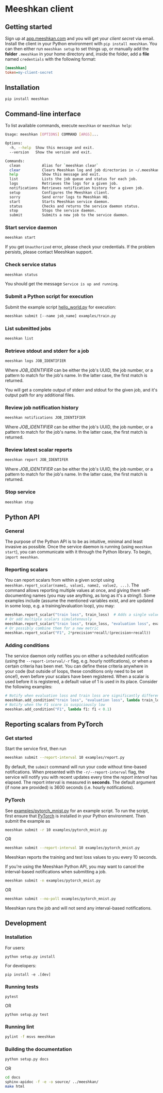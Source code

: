 # Meeshkan client

## Getting started
Sign up at [app.meeshkan.com](https://app.meeshkan.com) and you will get your _client secret_ via email.
Install the client in your Python environment with `pip install meeshkan`. You can then either run `meeshkan setup` to set things up, or manually add the **folder** `.meeshkan` in your home directory and, inside the folder, add a **file** named `credentials` with the following format:
```ini
[meeshkan]
token=my-client-secret
```

## Installation
```bash
pip install meeshkan
```

## Command-line interface
To list available commands, execute `meeshkan` or `meeshkan help`:
```bash
Usage: meeshkan [OPTIONS] COMMAND [ARGS]...

Options:
  -h, --help  Show this message and exit.
  --version   Show the version and exit.

Commands:
  clean          Alias for `meeshkan clear`
  clear          Clears Meeshkan log and job directories in ~/.meeshkan.
  help           Show this message and exit.
  list           Lists the job queue and status for each job.
  logs           Retrieves the logs for a given job.
  notifications  Retrieves notification history for a given job.
  setup          Configures the Meeshkan client.
  sorry          Send error logs to Meeshkan HQ.
  start          Starts Meeshkan service daemon.
  status         Checks and returns the service daemon status.
  stop           Stops the service daemon.
  submit         Submits a new job to the service daemon.

```

### Start service daemon
```bash
meeshkan start
```
If you get `Unauthorized` error, please check your credentials. If the problem persists, please contact Meeshkan support.

### Check service status
```bash
meeshkan status
```
You should get the message `Service is up and running`.

### Submit a Python script for execution
Submit the example script [hello_world.py](./examples/hello_world.py) for execution:
```bash
meeshkan submit [--name job_name] examples/train.py
```

### List submitted jobs
```bash
meeshkan list
```

### Retrieve stdout and stderr for a job
```bash
meeshkan logs JOB_IDENTIFIER
```
Where *JOB_IDENTIFIER* can be either the job's UUID, the job number, or a pattern to match for the job's name.
In the latter case, the first match is returned.

You will get a complete output of stderr and stdout for the given job, and it's output path for any additional files.

### Review job notification history
```bash
meeshkan notifications JOB_IDENTIFIER
```
Where *JOB_IDENTIFIER* can be either the job's UUID, the job number, or a pattern to match for the job's name.
In the latter case, the first match is returned.


### Review latest scalar reports
```bash
meeshkan report JOB_IDENTIFER
```
Where *JOB_IDENTIFIER* can be either the job's UUID, the job number, or a pattern to match for the job's name.
In the latter case, the first match is returned.


### Stop service
```bash
meeshkan stop
```

## Python API

### General
The purpose of the Python API is to be as intuitive, minimal and least invasive as possible.
Once the service daemon is running (using `meeshkan start`), you can communicate with it through the Python library.
To begin, `import meeshkan`.

### Reporting scalars
You can report scalars from within a given script using `meeshkan.report_scalar(name1, value1, name2, value2, ...)`.
The command allows reporting multiple values at once, and giving them self-documenting names (you may use anything, as
long as it's a string!).
Some examples include (assume the mentioned variables exist, and are updated in some loop, e.g. a training/evaluation
loop), you may:
```python
meeshkan.report_scalar("train loss", train_loss)  # Adds a single value for this process
# Or add multiple scalars simulatenously
meeshkan.report_scalar("train loss", train_loss, "evaluation loss", eval_loss, "evaluation accuracy", eval_acc)
# Or possibly combine them for a new metric
meeshkan.report_scalar("F1", 2*precision*recall/(precision+recall))
```

### Adding conditions
The service daemon only notifies you on either a scheduled notification (using the `--report-interval/-r` flag, e.g.
hourly notifications), or when a certain criteria has been met.
You can define these criteria anywhere in your code (but outside of loops, these conditions only need to be set once!),
even before your scalars have been registered. When a scalar is used before it is registered, a default value of 1 is
used in its place.
Consider the following examples:
```python
# Notify when evaluation loss and train loss are significantly different.
meeshkan.add_condition("train loss", "evaluation loss", lambda train_loss, eval_loss: abs(train_loss - eval_loss) > 0.2)
# Notify when the F1 score is suspiciously low
meeshkan.add_condition("F1", lambda f1: f1 < 0.1)
```


## Reporting scalars from PyTorch

### Get started
Start the service first, then run
``` bash
meeshkan submit --report-interval 10 examples/report.py
```

By default, the `submit` command will run your code without time-based notifications.
When presented with the `-r/--report-interval` flag, the service will notify you with recent updates every time the
*report interval* has elapsed. The report interval is measured in **seconds**.
The default argument (if none are provided) is 3600 seconds (i.e. hourly notifications).

### PyTorch
See [examples/pytorch_mnist.py](./examples/pytorch_mnist.py) for an example script. To run the script,
first ensure that [PyTorch](https://pytorch.org/) is installed in your Python environment. Then submit the example as
 ```bash
meeshkan submit -r 10 examples/pytorch_mnist.py
```
OR
```bash
meeshkan submit --report-interval 10 examples/pytorch_mnist.py
```
Meeshkan reports the training and test loss values to you every 10 seconds.

If you're using the Meeshkan Python API, you may want to cancel the interval-based notifications when submitting a job.
```bash
meeshkan submit -n examples/pytorch_mnist.py
```
OR
```bash
meeshkan submit --no-poll examples/pytorch_mnist.py
```
Meeshkan runs the job and will not send any interval-based notifications.


## Development

### Installation
For users:
```{bash}
python setup.py install
```

For developers:
```{bash}
pip install -e .[dev]
```

### Running tests
```{bash}
pytest
```

OR

```{bash}
python setup.py test
```

### Running lint
```bash
pylint -f msvs meeshkan
```

### Building the documentation
```bash
python setup.py docs
```

OR

```bash
cd docs
sphinx-apidoc -f -e -o source/ ../meeshkan/
make html
```